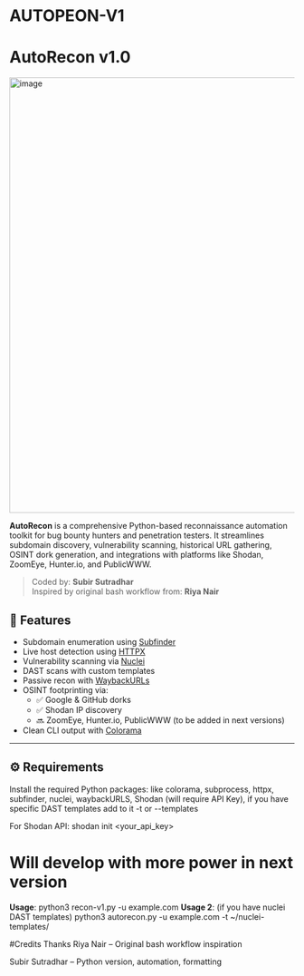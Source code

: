 # AUTOPEON-V1

# AutoRecon v1.0

<img width="1366" height="768" alt="image" src="https://github.com/user-attachments/assets/4690e751-1831-4a8f-8960-62f12a9bff79" />


**AutoRecon** is a comprehensive Python-based reconnaissance automation toolkit for bug bounty hunters and penetration testers. It streamlines subdomain discovery, vulnerability scanning, historical URL gathering, OSINT dork generation, and integrations with platforms like Shodan, ZoomEye, Hunter.io, and PublicWWW.

> Coded by: **Subir Sutradhar**  
> Inspired by original bash workflow from: **Riya Nair**


## 🎯 Features

- Subdomain enumeration using [Subfinder](https://github.com/projectdiscovery/subfinder)
- Live host detection using [HTTPX](https://github.com/projectdiscovery/httpx)
- Vulnerability scanning via [Nuclei](https://github.com/projectdiscovery/nuclei)
- DAST scans with custom templates
- Passive recon with [WaybackURLs](https://github.com/tomnomnom/waybackurls)
- OSINT footprinting via:
  - ✅ Google & GitHub dorks
  - ✅ Shodan IP discovery
  - 🔜 ZoomEye, Hunter.io, PublicWWW (to be added in next versions)
- Clean CLI output with [Colorama](https://pypi.org/project/colorama)

---

## ⚙️ Requirements

Install the required Python packages: like colorama, subprocess, httpx, subfinder, nuclei, waybackURLS, Shodan (will require API Key), if you have specific DAST templates add to it -t or --templates

For Shodan API: shodan init <your_api_key>


# Will develop with more power in next version

**Usage**: python3 recon-v1.py -u example.com
**Usage 2**: (if you have nuclei DAST templates) python3 autorecon.py -u example.com -t ~/nuclei-templates/


#Credits
Thanks Riya Nair – Original bash workflow inspiration

Subir Sutradhar – Python version, automation, formatting

